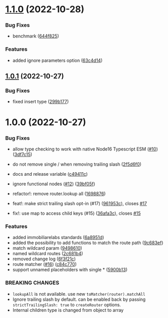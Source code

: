 # [1.1.0](https://github.com/immobiliare/radix3/compare/v1.0.1...v1.1.0) (2022-10-28)


### Bug Fixes

* benchmark ([644f825](https://github.com/immobiliare/radix3/commit/644f825602cbb479c36743b9df682037af7763e9))


### Features

* added ignore parameters option ([63c4d14](https://github.com/immobiliare/radix3/commit/63c4d14d3c09ce404c5a7ef03bfec00bd6112f8a))

## [1.0.1](https://github.com/immobiliare/radix3/compare/v1.0.0...v1.0.1) (2022-10-27)


### Bug Fixes

* fixed insert type ([299b177](https://github.com/immobiliare/radix3/commit/299b177123ec4f685122a76b9fba55a770f8e2d9))

# 1.0.0 (2022-10-27)


### Bug Fixes

* allow type checking to work with native Node16 Typescript ESM ([#10](https://github.com/immobiliare/radix3/issues/10)) ([3df7c15](https://github.com/immobiliare/radix3/commit/3df7c15504b16f768f374995e1fc2f7fb70730f2))
* do not remove single / when removing trailing slash ([2f5d6f0](https://github.com/immobiliare/radix3/commit/2f5d6f0123dbed0a19d4edf3473ffaa422e3a06c))
* docs and release variable ([c49411c](https://github.com/immobiliare/radix3/commit/c49411ce908368174a03c2d6fc1b1d1e159a51ee))
* ignore functional nodes ([#12](https://github.com/immobiliare/radix3/issues/12)) ([39bf05f](https://github.com/immobiliare/radix3/commit/39bf05f5d30fe833b5a5bcbae0f36e1f0a68659f))


* refactor!: remove router.lookup all ([1698876](https://github.com/immobiliare/radix3/commit/1698876ccf73837cb44cdd5c237d9e55c76fe264))
* feat!: make strict trailing slash opt-in (#17) ([961953c](https://github.com/immobiliare/radix3/commit/961953c086a9f2079663717ab79eebef7fcbc894)), closes [#17](https://github.com/immobiliare/radix3/issues/17)
* fix!: use map to access child keys (#15) ([36afa3c](https://github.com/immobiliare/radix3/commit/36afa3c5fe3249f971c1b8d7f5907958162a6e2d)), closes [#15](https://github.com/immobiliare/radix3/issues/15)


### Features

* added immobiliarelabs standards ([6a8951d](https://github.com/immobiliare/radix3/commit/6a8951dff376dad9adc47252521af2e601a756e9))
* added the possibility to add functions to match the route path ([9c683ef](https://github.com/immobiliare/radix3/commit/9c683efd22696504dced92196d1ab5f0fe5507a1))
* match wildcard param ([9498610](https://github.com/immobiliare/radix3/commit/9498610c18e5f10a3780f9653cb1dca8157c0e21))
* named wildcard routes ([2c681b4](https://github.com/immobiliare/radix3/commit/2c681b41ab787f7f33b910d86253761814e39910))
* removed change log ([6f3f21c](https://github.com/immobiliare/radix3/commit/6f3f21c5a0215558aa626bcb883a827fbd9933c3))
* route matcher ([#16](https://github.com/immobiliare/radix3/issues/16)) ([c84c770](https://github.com/immobiliare/radix3/commit/c84c7701c13fc95f4c36dc878a91aea1fcc61f01))
* support unnamed placeholders with single * ([5900b13](https://github.com/immobiliare/radix3/commit/5900b135ef6a255713356c242455d837fd295751))


### BREAKING CHANGES

* `lookupAll` is not available. use new `toMatcher(router).matchAll`
* Ignore trailing slash by default. can be enabled back by passing `strictTrailingSlash: true` to `createRouter` options.
* Internal children type is changed from object to array
